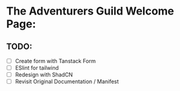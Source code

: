 # The Adventurers Guild Welcome Page:

## TODO:

- [ ] Create form with Tanstack Form
- [ ] ESlint for tailwind
- [ ] Redesign with ShadCN
- [ ] Revisit Original Documentation / Manifest
